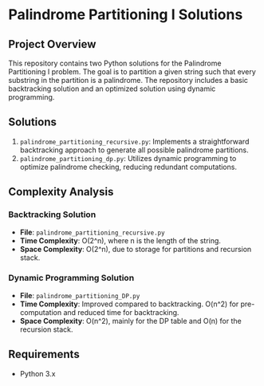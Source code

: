# Palindrome Partitioning I Solutions

## Project Overview
This repository contains two Python solutions for the Palindrome Partitioning I problem. The goal is to partition a given string such that every substring in the partition is a palindrome. The repository includes a basic backtracking solution and an optimized solution using dynamic programming.

## Solutions
1. `palindrome_partitioning_recursive.py`: Implements a straightforward backtracking approach to generate all possible palindrome partitions.
2. `palindrome_partitioning_dp.py`: Utilizes dynamic programming to optimize palindrome checking, reducing redundant computations.

## Complexity Analysis

### Backtracking Solution
- **File**: `palindrome_partitioning_recursive.py`
- **Time Complexity**: O(2^n), where n is the length of the string.
- **Space Complexity**: O(2^n), due to storage for partitions and recursion stack.

### Dynamic Programming Solution
- **File**: `palindrome_partitioning_DP.py`
- **Time Complexity**: Improved compared to backtracking. O(n^2) for pre-computation and reduced time for backtracking.
- **Space Complexity**: O(n^2), mainly for the DP table and O(n) for the recursion stack.

## Requirements
- Python 3.x